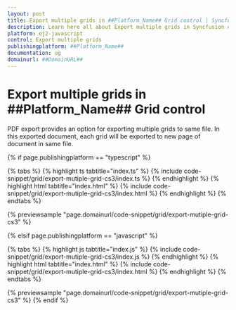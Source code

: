```yaml
---
layout: post
title: Export multiple grids in ##Platform_Name## Grid control | Syncfusion
description: Learn here all about Export multiple grids in Syncfusion ##Platform_Name## Grid control of Syncfusion Essential JS 2 and more.
platform: ej2-javascript
control: Export multiple grids 
publishingplatform: ##Platform_Name##
documentation: ug
domainurl: ##DomainURL##
---
```


# Export multiple grids in ##Platform_Name## Grid control

PDF export provides an option for exporting multiple grids to same file. In this exported document, each grid will be exported to new page of document in same file.

{% if page.publishingplatform == "typescript" %}

 {% tabs %}
{% highlight ts tabtitle="index.ts" %}
{% include code-snippet/grid/export-mutiple-grid-cs3/index.ts %}
{% endhighlight %}
{% highlight html tabtitle="index.html" %}
{% include code-snippet/grid/export-mutiple-grid-cs3/index.html %}
{% endhighlight %}
{% endtabs %}
        
{% previewsample "page.domainurl/code-snippet/grid/export-mutiple-grid-cs3" %}

{% elsif page.publishingplatform == "javascript" %}

{% tabs %}
{% highlight js tabtitle="index.js" %}
{% include code-snippet/grid/export-mutiple-grid-cs3/index.js %}
{% endhighlight %}
{% highlight html tabtitle="index.html" %}
{% include code-snippet/grid/export-mutiple-grid-cs3/index.html %}
{% endhighlight %}
{% endtabs %}

{% previewsample "page.domainurl/code-snippet/grid/export-mutiple-grid-cs3" %}
{% endif %}